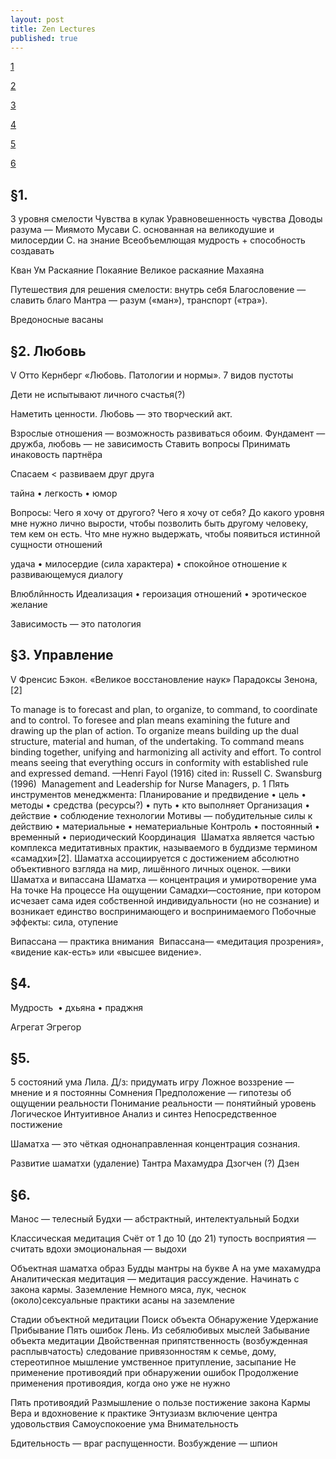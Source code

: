 ```yaml
---
layout: post
title: Zen Lectures
published: true
---
```


[1](#1) 

[2](#2-Любовь) 

[3](#3-Управление)

[4](#4) 

[5](#5) 

[6](#6) 


## §1.
3 уровня смелости
Чувства в кулак
Уравновешенность чувства
Доводы разума — Миямото Мусави
С. основанная на великодушие и милосердии
С. на знание
Всеобъемлющая мудрость + способность создавать

Кван Ум
Раскаяние
Покаяние
Великое раскаяние Махаяна

Путешествия для решения смелости: внутрь себя
Благословение — славить благо
Мантра — разум («ман»), транспорт («тра»).

Вредоносные васаны


## §2. Любовь

V  Отто Кернберг «Любовь. Патологии и нормы».
7 видов пустоты

Дети не испытывают личного счастья(?)

Наметить ценности.
Любовь — это творческий акт.

Взрослые отношения — возможность развиваться обоим.
Фундамент — дружба, любовь — не зависимость
Ставить вопросы
Принимать инаковость партнёра

Спасаем < развиваем друг друга

тайна • легкость • юмор

Вопросы:
Чего я хочу от другого? Чего я хочу от себя?
До какого уровня мне нужно лично вырости, чтобы позволить быть другому человеку, тем кем он есть.
Что мне нужно выдержать, чтобы появиться истинной сущности отношений

удача • милосердие (сила характера) • спокойное отношение к развивающемуся диалогу

Влюблйнность
Идеализация • героизация отношений • эротическое желание

Зависимость — это патология


## §3. Управление

V Френсис Бэкон.  «Великое восстановление наук» Парадоксы Зенона, [2]

To manage is to forecast and plan, to organize, to command, to coordinate and to control. 
To foresee and plan means examining the future and drawing up the plan of action. 
To organize means building up the dual structure, material and human, of the undertaking. 
To command means binding together, unifying and harmonizing all activity and effort. 
To control means seeing that everything occurs in conformity with established rule and expressed demand.
 —Henri Fayol (1916) cited in: Russell C. Swansburg (1996)  Management and Leadership for Nurse Managers, p. 1
Пять инструментов менеджмента:
Планирование и предвидение • цель • методы • средства (ресурсы?) • путь • кто выполняет
Организация • действие • соблюдение технологии
Мотивы — побудительные силы к действию • материальные • нематериальные
Контроль • постоянный • временный • периодический
Координация 
Шаматха является частью комплекса медитативных практик, называемого в буддизме термином «самадхи»[2].
Шаматха ассоциируется с достижением абсолютно объективного взгляда на мир, лишённого личных оценок. —вики
Шаматха и випассана 
Шаматха — концентрация и умиротворение ума
На точке
На процессе
На ощущении
Самадхи—состояние, при котором исчезает сама идея собственной индивидуальности (но не сознание) и возникает единство воспринимающего и воспринимаемого
Побочные эффекты: сила, отупение

Випассана — практика внимания 
Випассана— «медитация прозрения», «видение как-есть» или «высшее видение».


## §4.

Мудрость  • дхьяна • праджня

Агрегат
Эгрегор


## §5.
5 состояний ума
Лила. Д/з: придумать игру
Ложное воззрение — мнение и я постоянны
Сомнения
Предположение — гипотезы об ощущении реальности
Понимание реальности — понятийный уровень
Логическое
Интуитивное
Анализ и синтез
Непосредственное постижение

Шаматха — это чёткая однонаправленная концентрация сознания.

Развитие шаматхи (удаление)
Тантра
Махамудра
Дзогчен (?)
Дзен


## §6.

Манос — телесный
Будхи — абстрактный, интелектуальный
Бодхи

Классическая медитация
Счёт от 1 до 10 (до 21)
тупость восприятия — считать вдохи
эмоциональная — выдохи


Объектная шаматха
образ Будды
мантры на букве А
на уме
махамудра
Аналитическая медитация — медитация рассуждение. Начинать с закона кармы.
Заземление
Немного мяса, лук, чеснок
(около)сексуальные практики
асаны на заземление

Стадии объектной медитации
Поиск объекта
Обнаружение
Удержание
Прибывание
Пять ошибок
Лень. Из себялюбивых мыслей
Забывание объекта медитации
Двойственная припятственность (возбужденная расплывчатость)
следование привязонностям к семье, дому, стереотипное мышление 
умственное притупление, засыпание
Не применение противоядий при обнаружении ошибок
Продолжение применения противоядия, когда оно уже не нужно

Пять противоядий
Размышление о пользе постижение закона Кармы
Вера и вдохновение к практике
Энтузиазм включение центра удовольствия
Самоуспокоение ума
Внимательность

Бдительность — враг распущенности.
Возбуждение — шпион
 
